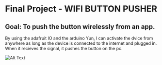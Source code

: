 # Final Project - WIFI BUTTON PUSHER

## Goal: To push the button wirelessly from an app. 


By using the adafruit IO and the arduino Yun, I can activate the dvice from anywhere as long as the device is connected to the internet and plugged in. When it recieves the signal, it pushes the button on the pc.

![Alt Text](https://github.com/Exyiled/EMTECH2280/blob/master/Final/Success.gif)